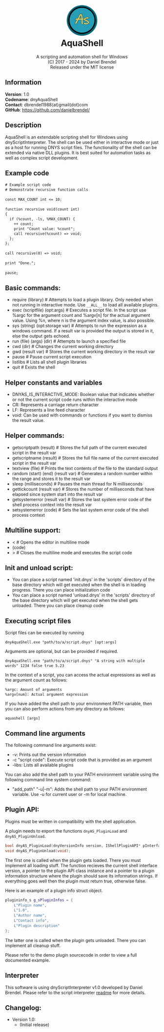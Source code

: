 <h1 align="center">
    <img src="dnyAquaShell/logo.png" width="100"/><br/>
    AquaShell
</h1>

<p align="center">
    A scripting and automation shell for Windows<br/>
    (C) 2017 - 2024 by Daniel Brendel<br/>
    Released under the MIT license
</p>

## Information

**Version**: 1.0\
**Codename**: dnyAquaShell\
**Contact**: dbrendel1988(at)gmail(dot)com\
**GitHub**: https://github.com/danielbrendel/

## Description
AquaShell is an extendable scripting shell for Windows using dnyScriptInterpreter. The shell can be used either in interactive mode or just as a host for running DNYS script files. The functionality of the shell can be extended via native DLL plugins. It is best suited for automation tasks as well as complex script development.

## Example code
```
# Example script code
# Demonstrate recursive function calls

const MAX_COUNT int <= 10;

function recursive void(count int)
{
  if (%count, -ls, %MAX_COUNT) {
    ++ count;
    print "Count value: %count";
    call recursive(%count) => void;
  };
};

call recursive(0) => void;

print "Done.";

pause;
```

## Basic commands:
* require (library) # Attempts to load a plugin library. Only needed when not running in interactive mode. Use `__ALL__` to load all available plugins.
* exec (scriptfile) (opt:args) # Executes a script file. In the script use %argc for the argument count and %argv[n] for the actual argument value. Using %n, where n is the argument index value, is also possible.
* sys (string) (opt:storage var) # Attempts to run the expression as a windows command. If a result var is provided the output is stored in it, else the output gets echoed.
* run (file) (args) (dir) # Attempts to launch a specified file
* cwd (dir) # Changes the current working directory
* gwd (result var) # Stores the current working directory in the result var
* pause # Pause current script execution
* listlibs # Lists all shell plugin libraries
* quit # Exists the shell

## Helper constants and variables
* DNYAS_IS_INTERACTIVE_MODE: Boolean value that indicates whether or not the current script code runs within the interactive mode
* CR: Represents a carriage return character
* LF: Represents a line feed character
* void: Can be used with commands or functions if you want to dismiss the result value.

## Helper commands:
* getscriptpath (result) # Stores the full path of the current executed script in the result var
* getscriptname (result) # Stores the full file name of the current executed script in the result var
* textview (file) # Prints the text contents of the file to the standard output
* random (start) (end) (result var) # Generates a random number within the range and stores it to the result var
* sleep (milliseconds) # Pauses the main thread for N milliseconds
* gettickcount (result var) # Stores the number  of milliseconds that have elapsed since system start into the result var
* getsystemerror (result var) # Stores the last system error code of the shell process context into the result var
* setsystemerror (code) # Sets the last system error code of the shell process context

## Multiline support:
* \< # Opens the editor in multiline mode
* (code)
* \> # Closes the multiline mode and executes the script code

## Init and unload script:
* You can place a script named 'init.dnys' in the 'scripts' directory of the base directory
  which will get executed when the shell is in loading progress. There you can place
  initialization code
* You can place a script named 'unload.dnys' in the 'scripts' directory of the base directory
  which will get executed when the shell gets unloaded. There you can place cleanup code

## Executing script files

Script files can be executed by running

```
dnyAquaShell.exe "path/to/a/script.dnys" [opt:args]
```

Arguments are optional, but can be provided if required.

```
dnyAquaShell.exe "path/to/a/script.dnys" "A string with multiple words" 1234 false true 5.23
```

In the context of a script, you can access the actual expressions as well as the argument count as follows:

```
%argc: Amount of arguments
%argv[num]: Actual argument expression
```

If you have added the shell path to your environment PATH variable, then you can also perform actions from any directory as follows:
```
aquashell [args]
```

## Command line arguments

The following command line arguments exist:

* -v: Prints out the version information
* -c "script code": Execute script code that is provided as an argument
* -libs: Lists all available plugins

You can also add the shell path to your PATH environment variable using the following command line system command:
* "add_path" "-u|-m": Adds the shell path to your PATH environment variable. Use -u for current user or -m for local machine.

## Plugin API:
Plugins must be written in compatibility with the shell application. 

A plugin needs to export the functions `dnyAS_PluginLoad` and `dnyAS_PluginUnload`.

```cpp
bool dnyAS_PluginLoad(dnyVersionInfo version, IShellPluginAPI* pInterfaceData, plugininfo_s* pPluginInfos);
void dnyAS_PluginUnload(void);
```
The first one is called when the plugin gets loaded. There you must implement all loading stuff. The function recieves the current shell interface version, a pointer to the plugin API class instance and a pointer to a plugin information structure where the plugin should save its information strings. If everything goes well then the plugin must return true, otherwise false.

Here is an example of a plugin info struct object.

```cpp
plugininfo_s g_sPluginInfos = {
	L"Plugin name",
	L"1.0",
	L"Author name",
	L"Contact info",
	L"Plugin description"
};
```

The latter one is called when the plugin gets unloaded. There you can implement all cleanup stuff. 

Please refer to the demo plugin sourcecode in order to view a full documented example.

## Interpreter
This software is using dnyScriptInterpreter v1.0 developed by Daniel Brendel.
Please refer to the script interpreter [readme](interpreter/README.md) for more details.

## Changelog:
* Version 1.0:
	* (Initial release)